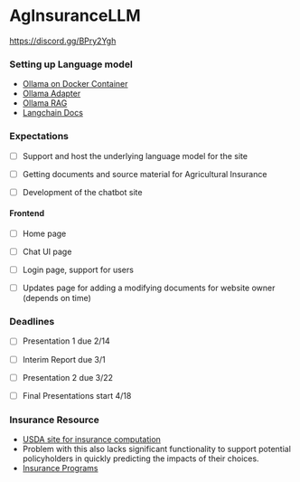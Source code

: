 # AgInsuranceLLM
https://discord.gg/BPry2Ygh


### Setting up Language model 

- [Ollama on Docker Container](https://noted.lol/ollama/)
- [Ollama Adapter](https://github.com/lgrammel/modelfusion-ollama-nextjs-starter?tab=readme-ov-file)
- [Ollama RAG](https://mer.vin/2024/01/ollama-rag/)
- [Langchain Docs](https://python.langchain.com/docs/get_started/introduction)


### Expectations 

- [ ] Support and host the underlying language model for the site 
- [ ] Getting documents and source material for Agricultural Insurance 
- [ ] Development of the chatbot site 


#### Frontend

- [ ] Home page 
- [ ] Chat UI page 
- [ ] Login page, support for users
- [ ] Updates page for adding a modifying documents for website owner (depends on time)


### Deadlines 

- [ ] Presentation 1 due 2/14
- [ ] Interim Report due 3/1
- [ ] Presentation 2 due 3/22
- [ ] Final Presentations start 4/18



### Insurance Resource 
- [USDA site for insurance computation](https://public-rma.fpac.usda.gov/apps/PRF#)
- Problem with this also lacks significant functionality to support potential   policyholders in quickly predicting the impacts of their choices.
- [Insurance Programs](https://www.rma.usda.gov/en/Policy-and-Procedure/Insurance-Plans/Pasture-Rangeland-Forage)




